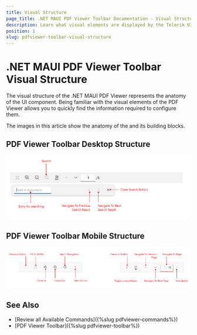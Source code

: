 ```yaml
---
title: Visual Structure
page_title: .NET MAUI PDF Viewer Toolbar Documentation - Visual Structure
description: Learn what visual elements are displayed by the Telerik UI for .NET MAUI PDF Viewer Toolbar, and see how these elements build the visual structure of the control.
position: 1
slug: pdfviewer-toolbar-visual-structure
---
```


# .NET MAUI PDF Viewer Toolbar Visual Structure

The visual structure of the .NET MAUI PDF Viewer represents the anatomy of the UI component. Being familiar with the visual elements of the PDF Viewer allows you to quickly find the information required to configure them.

The images in this article show the anatomy of the <ComponentName> and its building blocks.

## PDF Viewer Toolbar Desktop Structure

![Telerik UI for .NET MAUI PDF Viewer Toolbar Visual Structure](../images/pdftoolbar-search-desktop.png)


## PDF Viewer Toolbar Mobile Structure

![Telerik UI for .NET MAUI PDF Viewer Toolbar Visual Structure](images/pdftoolbar-mobile-look.png)

## See Also

- [Review all Available Commands]({%slug pdfviewer-commands%})
- [PDF Viewer Toolbar]({%slug pdfviewer-toolbar%})
